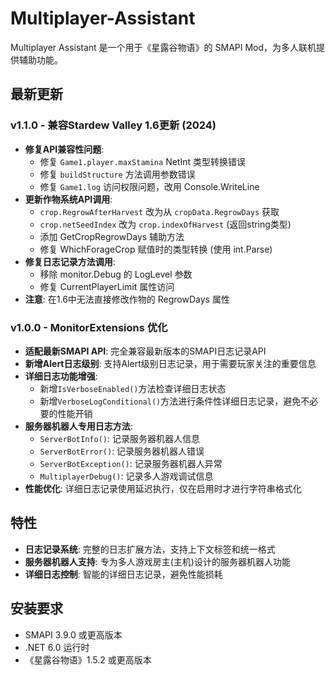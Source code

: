 # Multiplayer-Assistant
Multiplayer Assistant 是一个用于《星露谷物语》的 SMAPI Mod，为多人联机提供辅助功能。

## 最新更新

### v1.1.0 - 兼容Stardew Valley 1.6更新 (2024)
- **修复API兼容性问题**: 
  - 修复 `Game1.player.maxStamina` NetInt 类型转换错误
  - 修复 `buildStructure` 方法调用参数错误
  - 修复 `Game1.log` 访问权限问题，改用 Console.WriteLine
- **更新作物系统API调用**:
  - `crop.RegrowAfterHarvest` 改为从 `cropData.RegrowDays` 获取
  - `crop.netSeedIndex` 改为 `crop.indexOfHarvest` (返回string类型)
  - 添加 GetCropRegrowDays 辅助方法
  - 修复 WhichForageCrop 赋值时的类型转换 (使用 int.Parse)
- **修复日志记录方法调用**:
  - 移除 monitor.Debug 的 LogLevel 参数
  - 修复 CurrentPlayerLimit 属性访问
- **注意**: 在1.6中无法直接修改作物的 RegrowDays 属性

### v1.0.0 - MonitorExtensions 优化
- **适配最新SMAPI API**: 完全兼容最新版本的SMAPI日志记录API
- **新增Alert日志级别**: 支持Alert级别日志记录，用于需要玩家关注的重要信息
- **详细日志功能增强**: 
  - 新增`IsVerboseEnabled()`方法检查详细日志状态
  - 新增`VerboseLogConditional()`方法进行条件性详细日志记录，避免不必要的性能开销
- **服务器机器人专用日志方法**: 
  - `ServerBotInfo()`: 记录服务器机器人信息
  - `ServerBotError()`: 记录服务器机器人错误
  - `ServerBotException()`: 记录服务器机器人异常
  - `MultiplayerDebug()`: 记录多人游戏调试信息
- **性能优化**: 详细日志记录使用延迟执行，仅在启用时才进行字符串格式化

## 特性

- **日志记录系统**: 完整的日志扩展方法，支持上下文标签和统一格式
- **服务器机器人支持**: 专为多人游戏房主(主机)设计的服务器机器人功能
- **详细日志控制**: 智能的详细日志记录，避免性能损耗

## 安装要求

- SMAPI 3.9.0 或更高版本
- .NET 6.0 运行时
- 《星露谷物语》1.5.2 或更高版本
